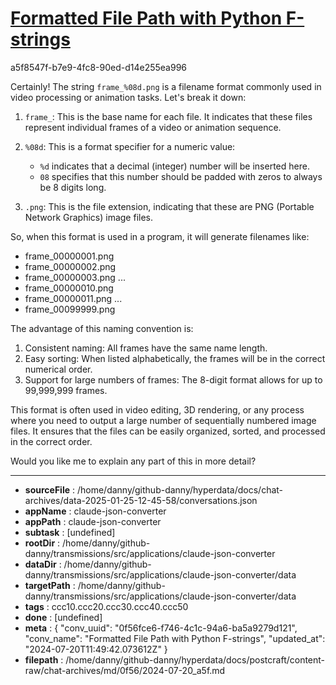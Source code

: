 # [Formatted File Path with Python F-strings](https://claude.ai/chat/0f56fce6-f746-4c1c-94a6-ba5a9279d121)

a5f8547f-b7e9-4fc8-90ed-d14e255ea996

 Certainly! The string `frame_%08d.png` is a filename format commonly used in video processing or animation tasks. Let's break it down:

1. `frame_`: This is the base name for each file. It indicates that these files represent individual frames of a video or animation sequence.

2. `%08d`: This is a format specifier for a numeric value:
   - `%d` indicates that a decimal (integer) number will be inserted here.
   - `08` specifies that this number should be padded with zeros to always be 8 digits long.

3. `.png`: This is the file extension, indicating that these are PNG (Portable Network Graphics) image files.

So, when this format is used in a program, it will generate filenames like:

- frame_00000001.png
- frame_00000002.png
- frame_00000003.png
...
- frame_00000010.png
- frame_00000011.png
...
- frame_00099999.png

The advantage of this naming convention is:

1. Consistent naming: All frames have the same name length.
2. Easy sorting: When listed alphabetically, the frames will be in the correct numerical order.
3. Support for large numbers of frames: The 8-digit format allows for up to 99,999,999 frames.

This format is often used in video editing, 3D rendering, or any process where you need to output a large number of sequentially numbered image files. It ensures that the files can be easily organized, sorted, and processed in the correct order.

Would you like me to explain any part of this in more detail?

---

* **sourceFile** : /home/danny/github-danny/hyperdata/docs/chat-archives/data-2025-01-25-12-45-58/conversations.json
* **appName** : claude-json-converter
* **appPath** : claude-json-converter
* **subtask** : [undefined]
* **rootDir** : /home/danny/github-danny/transmissions/src/applications/claude-json-converter
* **dataDir** : /home/danny/github-danny/transmissions/src/applications/claude-json-converter/data
* **targetPath** : /home/danny/github-danny/transmissions/src/applications/claude-json-converter/data
* **tags** : ccc10.ccc20.ccc30.ccc40.ccc50
* **done** : [undefined]
* **meta** : {
  "conv_uuid": "0f56fce6-f746-4c1c-94a6-ba5a9279d121",
  "conv_name": "Formatted File Path with Python F-strings",
  "updated_at": "2024-07-20T11:49:42.073612Z"
}
* **filepath** : /home/danny/github-danny/hyperdata/docs/postcraft/content-raw/chat-archives/md/0f56/2024-07-20_a5f.md